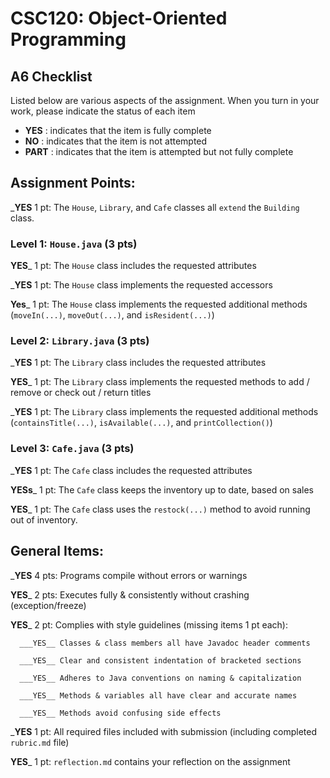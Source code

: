 # CSC120: Object-Oriented Programming
## A6 Checklist

Listed below are various aspects of the assignment.  When you turn in your work, please indicate the status of each item

- **YES** : indicates that the item is fully complete
- **NO** : indicates that the item is not attempted
- **PART** : indicates that the item is attempted but not fully complete


## Assignment Points:

___YES__ 1 pt: The `House`, `Library`, and `Cafe` classes all `extend` the `Building` class.

### Level 1: `House.java` (3 pts)

__YES___ 1 pt: The `House` class includes the requested attributes

___YES__ 1 pt: The `House` class implements the requested accessors

__Yes___ 1 pt: The `House` class implements the requested additional methods (`moveIn(...)`, `moveOut(...)`, and `isResident(...)`)

### Level 2: `Library.java` (3 pts)

___YES__ 1 pt: The `Library` class includes the requested attributes

__YES___ 1 pt: The `Library` class implements the requested methods to add / remove or check out / return titles

___YES__ 1 pt: The `Library` class implements the requested additional methods (`containsTitle(...)`, `isAvailable(...)`, and `printCollection()`)

### Level 3: `Cafe.java` (3 pts)

___YES__ 1 pt: The `Cafe` class includes the requested attributes

__YESs___ 1 pt: The `Cafe` class keeps the inventory up to date, based on sales

__YES___ 1 pt: The `Cafe` class uses the `restock(...)` method to avoid running out of inventory.



## General Items:

___YES__ 4 pts: Programs compile without errors or warnings

__YES___ 2 pts: Executes fully & consistently without crashing (exception/freeze)

__YES___ 2 pt: Complies with style guidelines (missing items 1 pt each):

      ___YES__ Classes & class members all have Javadoc header comments

      ___YES__ Clear and consistent indentation of bracketed sections

      ___YES__ Adheres to Java conventions on naming & capitalization

      ___YES__ Methods & variables all have clear and accurate names

      ___YES__ Methods avoid confusing side effects

___YES__ 1 pt: All required files included with submission (including completed `rubric.md` file)

__YES___ 1 pt: `reflection.md` contains your reflection on the assignment
